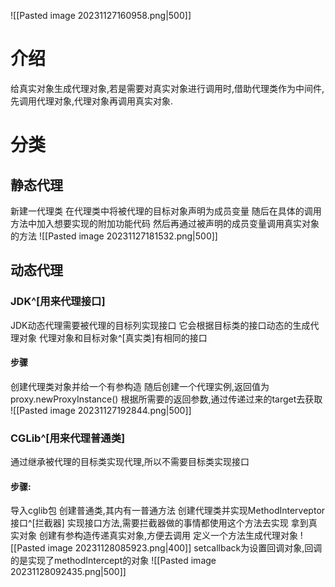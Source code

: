 ![[Pasted image 20231127160958.png|500]]
# 介绍
给真实对象生成代理对象,若是需要对真实对象进行调用时,借助代理类作为中间件,先调用代理对象,代理对象再调用真实对象.
# 分类
## 静态代理
新建一代理类
在代理类中将被代理的目标对象声明为成员变量
随后在具体的调用方法中加入想要实现的附加功能代码
然后再通过被声明的成员变量调用真实对象的方法
![[Pasted image 20231127181532.png|500]]
## 动态代理
### JDK^[用来代理接口]
JDK动态代理需要被代理的目标列实现接口
它会根据目标类的接口动态的生成代理对象
代理对象和目标对象^[真实类]有相同的接口
#### 步骤
创建代理类对象并给一个有参构造
随后创建一个代理实例,返回值为proxy.newProxyInstance()
根据所需要的返回参数,通过传递过来的target去获取
![[Pasted image 20231127192844.png|500]]
### CGLib^[用来代理普通类]
通过继承被代理的目标类实现代理,所以不需要目标类实现接口
#### 步骤:
导入cglib包
创建普通类,其内有一普通方法
创建代理类并实现MethodInterveptor接口^[拦截器]
实现接口方法,需要拦截器做的事情都使用这个方法去实现
	拿到真实对象
	创建有参构造传递真实对象,方便去调用
定义一个方法生成代理对象
	![[Pasted image 20231128085923.png|400]]
	setcallback为设置回调对象,回调的是实现了methodIntercept的对象
	![[Pasted image 20231128092435.png|500]]